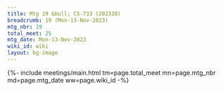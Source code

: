 ```yaml
---
title: Mtg 19 &bull; CS-733 (202330)
breadcrumb: 19 (Mon-13-Nov-2023)
mtg_nbr: 19
total_meet: 25
mtg_date: Mon-13-Nov-2023
wiki_id: wiki
layout: bg-image
---
```


{%- include meetings/main.html
    tm=page.total_meet
    mn=page.mtg_nbr
    md=page.mtg_date
    ww=page.wiki_id
-%}
